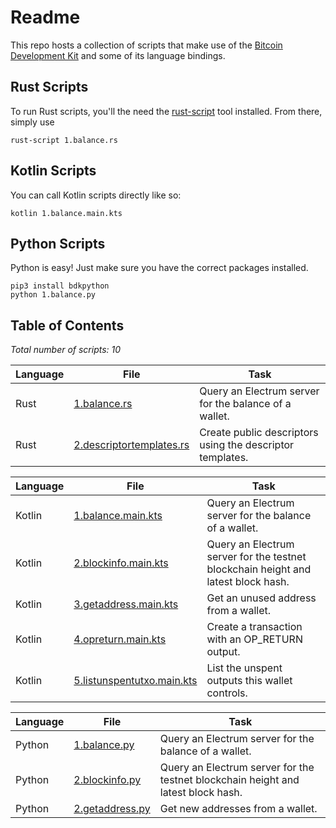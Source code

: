 # Readme
This repo hosts a collection of scripts that make use of the [Bitcoin Development Kit](https://bitcoindevkit.org/) and some of its language bindings.

## Rust Scripts
To run Rust scripts, you'll the need the [rust-script](https://rust-script.org/) tool installed. From there, simply use
```shell
rust-script 1.balance.rs
```

## Kotlin Scripts
You can call Kotlin scripts directly like so:
```shell
kotlin 1.balance.main.kts
```

## Python Scripts
Python is easy! Just make sure you have the correct packages installed.
```shell
pip3 install bdkpython
python 1.balance.py
```

## Table of Contents
_Total number of scripts: 10_

| Language | File                                                            | Task                                                                              |
|----------|-----------------------------------------------------------------|-----------------------------------------------------------------------------------|
| Rust     | [1.balance.rs](rust/1.balance.rs)                               | Query an Electrum server for the balance of a wallet.                             |
| Rust     | [2.descriptortemplates.rs](rust/2.descriptortemplates.rs)       | Create public descriptors using the descriptor templates.                         |

| Language | File                                                            | Task                                                                              |
|----------|-----------------------------------------------------------------|-----------------------------------------------------------------------------------|
| Kotlin   | [1.balance.main.kts](kotlin/1.balance.main.kts)                 | Query an Electrum server for the balance of a wallet.                             |
| Kotlin   | [2.blockinfo.main.kts](kotlin/2.blockinfo.main.kts)             | Query an Electrum server for the testnet blockchain height and latest block hash. |
| Kotlin   | [3.getaddress.main.kts](kotlin/3.getaddress.main.kts)           | Get an unused address from a wallet.                                              |
| Kotlin   | [4.opreturn.main.kts](kotlin/4.opreturn.main.kts)               | Create a transaction with an OP_RETURN output.                                    |
| Kotlin   | [5.listunspentutxo.main.kts](kotlin/5.listunspentutxo.main.kts) | List the unspent outputs this wallet controls.                                    |

| Language | File                                                            | Task                                                                              |
|----------|-----------------------------------------------------------------|-----------------------------------------------------------------------------------|
| Python   | [1.balance.py](python/1.balance.py)                             | Query an Electrum server for the balance of a wallet.                             |
| Python   | [2.blockinfo.py](python/2.blockinfo.py)                         | Query an Electrum server for the testnet blockchain height and latest block hash. |
| Python   | [2.getaddress.py](python/3.getaddress.py)                       | Get new addresses from a wallet.                                                  |
